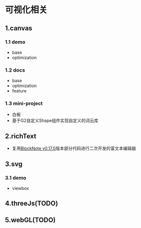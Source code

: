 # 可视化相关

## 1.canvas

### 1.1 demo
- base
- optimization
### 1.2 docs
- base
- optimization
- feature
### 1.3 mini-project
- 白板
- 基于G2自定义Shape组件实现自定义的词云库
  
## 2.richText
  - 复用[BlockNote v0.17.0](https://github.com/TypeCellOS/BlockNote)版本部分代码进行二次开发的富文本编辑器

## 3.svg

### 3.1 demo
- viewbox

## 4.threeJs(TODO)

## 5.webGL(TODO)

